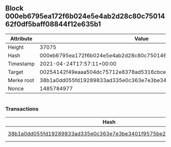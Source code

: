 ## Block 000eb6795ea172f6b024e5e4ab2d28c80c7501462f0df5baff08844f12e635b1

Attribute | Value
--- | ---
Height | 37075
Hash | 000eb6795ea172f6b024e5e4ab2d28c80c7501462f0df5baff08844f12e635b1
Timestamp | 2021-04-24T17:57:11+00:00
Target | 00254142f49eaaa504dc75712e8378ad5316cbcead634704b3734b6271167cc4
Merke root | 38b1a0dd055fd19289833ad335e0c363e7e3be3401f9575be27d2b44b09ecc45
Nonce | 1485784977

```

```

### Transactions

Hash | Amount
--- | ---
[38b1a0dd055fd19289833ad335e0c363e7e3be3401f9575be27d2b44b09ecc45](38b1a0dd055fd19289833ad335e0c363e7e3be3401f9575be27d2b44b09ecc45.md) | 10.00000000 SKEPTI 
